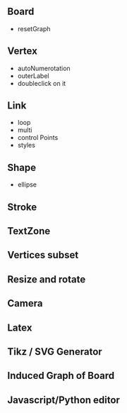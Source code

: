 ## Board
- resetGraph

## Vertex
- autoNumerotation
- outerLabel
- doubleclick on it

## Link
- loop
- multi
- control Points
- styles

## Shape
- ellipse

## Stroke

## TextZone

## Vertices subset

## Resize and rotate

## Camera

## Latex

## Tikz / SVG Generator

## Induced Graph of Board

## Javascript/Python editor